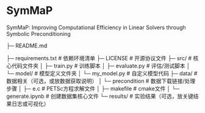 # SymMaP
SymMaP: Improving Computational Efficiency in Linear Solvers through Symbolic Preconditioning

├─ README.md

├─ requirements.txt       # 依赖环境清单
├─ LICENSE                # 开源协议文件
├─ src/                   # 核心代码文件夹
│  ├─ train.py            # 训练脚本
│  ├─ evaluate.py         # 评估/测试脚本
│  └─ model/              # 模型定义文件夹
│     └─ my_model.py      # 自定义模型代码
├─ data/                  # 数据相关（可选，或放数据获取说明）
│  └─ precondition        # 数据下载链接/处理步骤
│     ├─ e.c              # PETSc方程求解文件
│     ├─ makefile         # cmake文件
│     └─ generate.ipynb   # 创建数据集核心文件
└─ results/               # 实验结果（可选，放关键结果日志或可视化）
